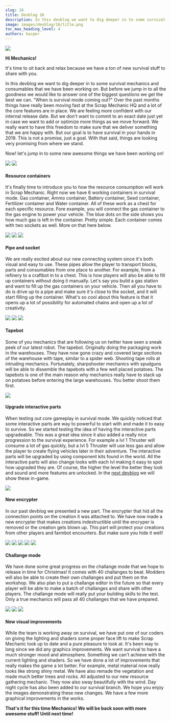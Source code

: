 ```yaml
---
slug: 16
title: Devblog 16
description: In this devblog we want to dig deeper in to some survival mechanics and consumables that we have been working on!
image: images/devblog/16/title.png
toc_max_heading_level: 4
authors: kacper
---
```


<head>
    <meta name="twitter:card" content="summary_large_image" />
</head>

![](/images/devblog/16/title.png)

**Hi Mechanics!**

It's time to sit back and relax because we have a ton of new survival stuff to share with you. 
<!--truncate-->
In this devblog we want to dig deeper in to some survival mechanics and consumables that we have been working on. But before we jump in to all the goodness we would like to answer one of the biggest questions we get the best we can. "When is survival mode coming out?" Over the past months things have really been moving fast at the Scrap Mechanic HQ and a lot of the core features are in place. We are feeling more confident with our internal release date. But we don't want to commit to an exact date just yet in case we want to add or optimize more things as we move forward. We really want to have this freedom to make sure that we deliver something that we are happy with. But our goal is to have survival in your hands in 2019. This is not a promise, just a goal. With that said, things are looking very promising from where we stand.

Now! let's jump in to some new awesome things we have been working on!

![](https://i.imgur.com/eH8Cgqc.png)
![](https://i.imgur.com/ZZfpDfj.png)

#### Resource containers

It's finally time to introduce you to how the resource consumption will work in Scrap Mechanic. Right now we have 6 working containers in survival mode. Gas container, Ammo container, Battery container, Seed container, Fertilizer container and Water container. All of these work as a chest for each specific resource. Fore example, you will connect the gas container to the gas engine to power your vehicle. The blue dots on the side shows you how much gas is left in the container. Pretty simple. Each container comes with two sockets as well. More on that here below. 

![](https://i.imgur.com/2AVgRyI.png)
![](https://i.imgur.com/XsuyhTJ.png)
![](https://i.imgur.com/gvESCph.png)

#### Pipe and socket

We are really excited about our new connecting system since it's both visual and easy to use. These pipes allow the player to transport blocks, parts and consumables from one place to another. For example, from a refinery to a craftbot in to a chest. This is how players will also be able to fill up containers without doing it manually. Let's say you build a gas station and want to fill up the gas containers on your vehicle. Then all you have to do is drive up to a pipe and make sure it's close to the socket, and it will start filling up the container. What's so cool about this feature is that it opens up a lot of possibility for automated chains and open up a lot of creativity.

![](https://i.imgur.com/VFVbUJO.png)
![](https://i.imgur.com/Yp2S8Ip.png)
![](https://i.imgur.com/XXIXF7R.png)

#### Tapebot

Some of you mechanics that are following us on twitter have seen a sneak peek of our latest robot. The tapebot. Originally doing the packaging work in the warehouses. They have now gone crazy and covered large sections of the warehouse with tape, similar to a spider web. Shooting tape rolls at intruding mechanics. Fortunately, sharpshooter mechanics with spudguns will be able to dissemble the tapebots with a few well placed potatoes. The tapebots is one of the main reason why mechanics really have to stack up on potatoes before entering the large warehouses. You better shoot them first. 

![](https://i.imgur.com/KcD7mmy.png)

#### Upgrade interactive parts

When testing out core gameplay in survival mode. We quickly noticed that 
some interactive parts are way to powerful to start with and made it to easy to survive. So we started testing the idea of having the interactive parts upgradeable. This was a great idea since it also added a really nice progression to the survival experience. For example a lvl 1 Thruster will consume a lot of gas quickly, but a lvl 5 Thruster will use less gas and allow the player to create flying vehicles later in their adventure. The interactive parts will be upgraded by using component kits found in the world. All the interactive parts will also change looks with each lvl making it easy to spot how upgraded they are. Of course, the higher the level the better they look and sound and more features are unlocked. In the [next devblog](/devblog/17#upgrade-parts-and-components) we will show these in-game. 

![](https://i.imgur.com/zIgN6Yv.png)

#### New encrypter

In our past devblog we presented a new part. The encrypter that hid all the connection points on the creation it was attached to. We have now made a new encrypter that makes creations indestructible until the encryper is removed or the creation gets blown up. This part will protect your creations from other players and farmbot encounters. But make sure you hide it well!

![](https://i.imgur.com/ESWSULE.png)
![](https://i.imgur.com/VNUuqxf.png)
![](https://i.imgur.com/JwfooJy.png)
![](https://i.imgur.com/yNAm54B.png)
![](https://i.imgur.com/CKHenJH.png)

#### Challange mode

We have done some great progress on the challange mode that we hope to release in time for Christmas! It comes with 40 challanges to beat. Modders will also be able to create their own challanges and put them on the workshop. We also plan to put a challange editor in the future so that every player will be able to make a batch of challanges and share with other players. The challange mode will really put your building skills to the test. Only a true mechanics will pass all 40 challanges that we have prepared. 

![](https://i.imgur.com/gsOMd9Y.gif)
![](https://i.imgur.com/reGMGYc.gif)
![](https://i.imgur.com/OL0fZfS.png)

#### New visual improvements

While the team is working away on survival, we have put one of our coders on giving the lighting and shaders some proper face lift to make Scrap Mechanic look up to date and a pure pleasure to look at. It's been way to long since we did any graphics improvements. We want survival to have a much stronger mood and atmosphere. Something we can't achieve with the current lighting and shaders. So we have done a lot of improvements that really makes the game a lot better. For example, metal material now really looks like strong shiny metal. We have also remade the vegetation and made much better trees and rocks. All adjusted to our new resource gathering mechanic. They now also sway beautifully with the wind. 
Day night cycle has also been added to our survival branch. We hope you enjoy the images demonstrating these new changes. 
We have a few more graphical improvements in the works.

**That's it for this time Mechanics! We will be back soon with more awesome stuff! Until next time!**


